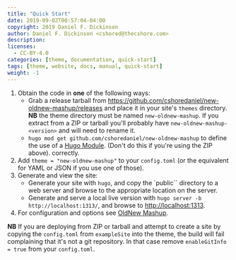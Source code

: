```yaml
---
title: "Quick Start"
date: 2019-09-02T00:57:04-04:00
copyright: 2019 Daniel F. Dickinson
author: Daniel F. Dickinson <cshored@thecshore.com>
description:
licenses:
  - CC-BY-4.0
categories: [theme, documentation, quick-start]
tags: [theme, website, docs, manual, quick-start]
weight: -1
---
```


1.  Obtain the code in **one** of the following ways:
    *   Grab a release tarball from <https://github.com/cshoredaniel/new-oldnew-mashup/releases>
        and place it in your site's ``themes`` directory.  **NB** the
        theme directory must be named ``new-oldnew-mashup``.  If you
        extract from a ZIP or tarball you'll probably have ``new-oldnew-mashup-<version>`` and will need to rename it.
    *   ``hugo mod get github.com/cshoredaniel/new-oldnew-mashup``
        to define the use of a [Hugo Module](https://gohugo.io/hugo-modules/).  (Don't do this if you're using the ZIP above).
        correctly.
2.  Add ``theme = "new-oldnew-mashup"`` to your ``config.toml`` (or the
    equivalent for YAML or JSON if you use one of those).
3.  Generate and view the site:
    *   Generate your site with ``hugo``, and copy the `public``
        directory to a web server and browse to the appropriate location
        on the server.
    *   Generate and serve a local live version with ``hugo server -b http://localhost:1313/``,
        and browse to <http://localhost:1313>.
4.  For configuration and options see
    [OldNew Mashup](https://new-oldnew-mashup.thecshore.com/docs).

**NB** If you are deploying from ZIP or tarball and attempt to create
a site by copying the ``config.toml`` from ``exampleSite`` into the
theme, the build will fail complaining that it's not a git repository.
In that case remove ``enableGitInfo = true`` from your ``config.toml``.

